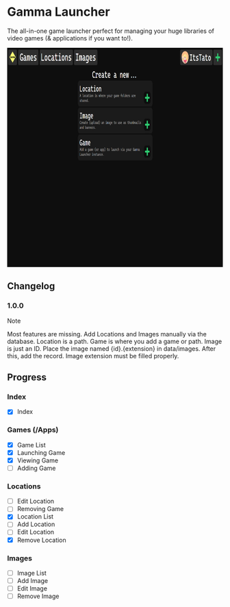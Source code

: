 # Gamma Launcher
The all-in-one game launcher perfect for managing your huge libraries of video games (& applications if you want to!).

<div align="center">
	<img src="GammaShowcase.png" alt="Showcase picture" height="512">
</div>

## Changelog
### 1.0.0
> [!NOTE]
> Most features are missing. Add Locations and Images manually via the database. Location is a path. Game is where you add a game or path. Image is just an ID. Place the image named {id}.{extension} in data/images. After this, add the record. Image extension must be filled properly.

## Progress
### Index
- [x] Index

### Games (/Apps)
- [x] Game List
- [x] Launching Game
- [x] Viewing Game
- [ ] Adding Game

### Locations
- [ ] Edit Location
- [ ] Removing Game
- [x] Location List
- [ ] Add Location
- [ ] Edit Location
- [x] Remove Location

### Images
- [ ] Image List
- [ ] Add Image
- [ ] Edit Image
- [ ] Remove Image
